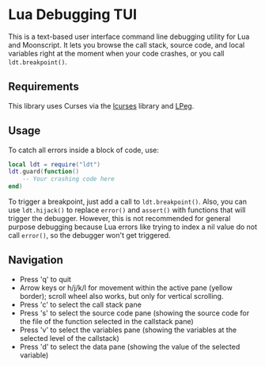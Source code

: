 # Lua Debugging TUI

This is a text-based user interface command line debugging utility for Lua and Moonscript.
It lets you browse the call stack, source code, and local variables right at the moment when
your code crashes, or you call `ldt.breakpoint()`.

## Requirements

This library uses Curses via the [lcurses](https://github.com/rrthomas/lcurses) library
and [LPeg](http://www.inf.puc-rio.br/~roberto/lpeg).

## Usage

To catch all errors inside a block of code, use:

```Lua
local ldt = require("ldt")
ldt.guard(function()
    -- Your crashing code here
end)
```

To trigger a breakpoint, just add a call to `ldt.breakpoint()`. Also, you can use `ldt.hijack()`
to replace `error()` and `assert()` with functions that will trigger the debugger. However,
this is not recommended for general purpose debugging because Lua errors like trying to index
a nil value do not call `error()`, so the debugger won't get triggered.

## Navigation

* Press 'q' to quit
* Arrow keys or h/j/k/l for movement within the active pane (yellow border); scroll wheel also works, but only for vertical scrolling.
* Press 'c' to select the call stack pane
* Press 's' to select the source code pane (showing the source code for the file of the function selected in the callstack pane)
* Press 'v' to select the variables pane (showing the variables at the selected level of the callstack)
* Press 'd' to select the data pane (showing the value of the selected variable)

